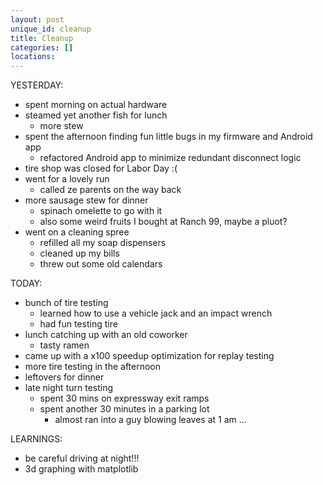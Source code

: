```yaml
---
layout: post
unique_id: cleanup
title: Cleanup
categories: []
locations: 
---
```


YESTERDAY:
* spent morning on actual hardware
* steamed yet another fish for lunch
  * more stew
* spent the afternoon finding fun little bugs in my firmware and Android app
  * refactored Android app to minimize redundant disconnect logic
* tire shop was closed for Labor Day :(
* went for a lovely run
  * called ze parents on the way back
* more sausage stew for dinner
  * spinach omelette to go with it
  * also some weird fruits I bought at Ranch 99, maybe a pluot?
* went on a cleaning spree
  * refilled all my soap dispensers
  * cleaned up my bills
  * threw out some old calendars

TODAY:
* bunch of tire testing
  * learned how to use a vehicle jack and an impact wrench
  * had fun testing tire
* lunch catching up with an old coworker
  * tasty ramen
* came up with a x100 speedup optimization for replay testing
* more tire testing in the afternoon
* leftovers for dinner
* late night turn testing
  * spent 30 mins on expressway exit ramps
  * spent another 30 minutes in a parking lot
    * almost ran into a guy blowing leaves at 1 am ...

LEARNINGS:
* be careful driving at night!!!
* 3d graphing with matplotlib
